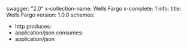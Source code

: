 swagger: "2.0"
x-collection-name: Wells Fargo
x-complete: 1
info:
  title: Wells Fargo
  version: 1.0.0
schemes:
- http
produces:
- application/json
consumes:
- application/json